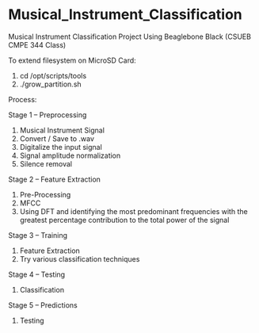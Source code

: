 # Musical_Instrument_Classification
Musical Instrument Classification Project Using Beaglebone Black (CSUEB CMPE 344 Class)

To extend filesystem on MicroSD Card: 
1) cd /opt/scripts/tools
2) ./grow_partition.sh

Process:

Stage 1 – Preprocessing
1. Musical Instrument Signal
  1. Convert / Save to .wav
  2. Digitalize the input signal
  3. Signal amplitude normalization
  4. Silence removal

Stage 2 – Feature Extraction
1. Pre-Processing
  1. MFCC
  2. Using DFT and identifying the most predominant frequencies with the greatest percentage contribution to the total power of the signal


Stage 3 – Training
1. Feature Extraction
  1. Try various classification techniques


Stage 4 – Testing
1. Classification


Stage 5 – Predictions
1. Testing
